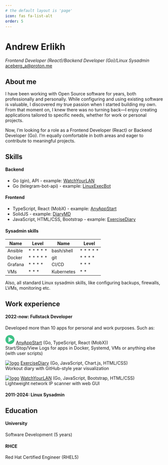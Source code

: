```yaml
---
# the default layout is 'page'
icon: fas fa-list-alt
order: 5
---
```

# Andrew Erlikh
*Frontend Developer (React)/Backend Developer (Go)/Linux Sysadmin*   
[aceberg_a@proton.me](mailto:aceberg_a@proton.me)

## About me
I have been working with Open Source software for years, both professionally and personally. While configuring and using existing software is valuable, I discovered my true passion when I started building my own. From that moment on, I knew there was no turning back—I enjoy creating applications tailored to specific needs, whether for work or personal projects.

Now, I’m looking for a role as a Frontend Developer (React) or Backend Developer (Go). I’m equally comfortable in both areas and eager to contribute to meaningful projects.

## Skills
#### Backend
- Go (gin), API - example: [WatchYourLAN](https://github.com/aceberg/WatchYourLAN)
- Go (telegram-bot-api) - example: [LinuxExecBot](https://github.com/aceberg/LinuxExecBot)

#### Frontend
- TypeScript, React (MobX) - example: [AnyAppStart](https://github.com/aceberg/AnyAppStart)
- SolidJS - example: [DiaryMD](https://github.com/aceberg/DiaryMD)
- JavaScript, HTML/CSS, Bootstrap - example: [ExerciseDiary](https://github.com/aceberg/ExerciseDiary)

#### Sysadmin skills
<table>
    <thead>
        <tr>
            <th>Name</th>
            <th>Level</th>
            <th>Name</th>
            <th>Level</th>
        </tr>
    </thead>
    <tbody>
        <tr>
            <td>Ansible</td>
            <td>* * * * *</td>
            <td>bash/shell</td>
            <td>* * * * *</td>
        </tr>
        <tr>
            <td>Docker</td>
            <td>* * * * *</td>
            <td>git</td>
            <td>* * * *</td>
        </tr>
        <tr>
            <td>Grafana</td>
            <td>* * * *</td>
            <td>CI/CD</td>
            <td>* * *</td>
        </tr>
        <tr>
            <td>VMs</td>
            <td>* * *</td>
            <td>Kubernetes</td>
            <td>* *</td>
        </tr>
    </tbody>
</table>
Also, all standard Linux sysadmin skills, like configuring backups, firewalls, LVMs, monitoring etc.

## Work experience
#### 2022-now: Fullstack Developer
Developed more than 10 apps for personal and work purposes. Such as:

[<img src="https://raw.githubusercontent.com/aceberg/AnyAppStart/main/assets/logo.png" alt="logo" width="30"/>](https://github.com/aceberg/AnyAppStart) [AnyAppStart](https://github.com/aceberg/AnyAppStart) (Go, TypeScript, React (MobX))   
Start/Stop/View Logs for apps in Docker, Systemd, VMs or anything else (with user scripts)

[<img src="https://raw.githubusercontent.com/aceberg/ExerciseDiary/main/assets/logo.png" alt="logo" width="30"/>](https://github.com/aceberg/ExerciseDiary) [ExerciseDiary](https://github.com/aceberg/ExerciseDiary) (Go, JavaScript, Chart.js, HTML/CSS)   
Workout diary with GitHub-style year visualization 

[<img src="https://raw.githubusercontent.com/aceberg/WatchYourLAN/main/assets/logo.png" alt="logo" width="30"/>](https://github.com/aceberg/WatchYourLAN) [WatchYourLAN](https://github.com/aceberg/WatchYourLAN) (Go, JavaScript, Bootstrap, HTML/CSS)   
Lightweight network IP scanner with web GUI 

#### 2011-2024: Linux Sysadmin

## Education
#### University
Software Development (5 years)
#### RHCE
Red Hat Certified Engineer (RHEL5)